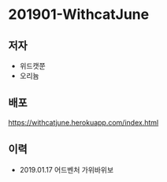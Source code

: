 # 201901-WithcatJune

## 저자

- 위드캣쭌
- 오리늄

## 배포

https://withcatjune.herokuapp.com/index.html

## 이력

- 2019.01.17 어드벤처 가위바위보 
